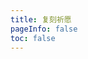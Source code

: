 ```yaml
---
title: 复刻祈愿
pageInfo: false
toc: false
---
```


<GenshinFork />

<script setup lang="ts">
import GenshinFork from "@GenshinFork";
</script>
